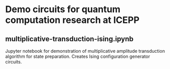 # Demo circuits for quantum computation research at ICEPP

## multiplicative-transduction-ising.ipynb

Jupyter notebook for demonstration of multiplicative amplitude transduction algorithm for state preparation. Creates Ising configuration generator circuits.
